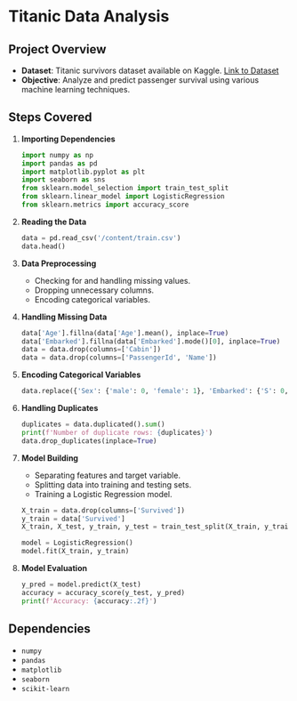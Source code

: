 
# Titanic Data Analysis

## Project Overview

- **Dataset**: Titanic survivors dataset available on Kaggle. [Link to Dataset](https://www.kaggle.com/competitions/titanic/data)
- **Objective**: Analyze and predict passenger survival using various machine learning techniques.

## Steps Covered

1. **Importing Dependencies**
   ```python
   import numpy as np
   import pandas as pd
   import matplotlib.pyplot as plt
   import seaborn as sns
   from sklearn.model_selection import train_test_split
   from sklearn.linear_model import LogisticRegression
   from sklearn.metrics import accuracy_score
   ```

2. **Reading the Data**
   ```python
   data = pd.read_csv('/content/train.csv')
   data.head()
   ```

3. **Data Preprocessing**
   - Checking for and handling missing values.
   - Dropping unnecessary columns.
   - Encoding categorical variables.

4. **Handling Missing Data**
   ```python
   data['Age'].fillna(data['Age'].mean(), inplace=True)
   data['Embarked'].fillna(data['Embarked'].mode()[0], inplace=True)
   data = data.drop(columns=['Cabin'])
   data = data.drop(columns=['PassengerId', 'Name'])
   ```

5. **Encoding Categorical Variables**
   ```python
   data.replace({'Sex': {'male': 0, 'female': 1}, 'Embarked': {'S': 0, 'C': 1, 'Q': 2}}, inplace=True)
   ```

6. **Handling Duplicates**
   ```python
   duplicates = data.duplicated().sum()
   print(f'Number of duplicate rows: {duplicates}')
   data.drop_duplicates(inplace=True)
   ```

7. **Model Building**
   - Separating features and target variable.
   - Splitting data into training and testing sets.
   - Training a Logistic Regression model.
   ```python
   X_train = data.drop(columns=['Survived'])
   y_train = data['Survived']
   X_train, X_test, y_train, y_test = train_test_split(X_train, y_train, test_size=0.2, random_state=42)

   model = LogisticRegression()
   model.fit(X_train, y_train)
   ```

8. **Model Evaluation**
   ```python
   y_pred = model.predict(X_test)
   accuracy = accuracy_score(y_test, y_pred)
   print(f'Accuracy: {accuracy:.2f}')
   ```

## Dependencies

- `numpy`
- `pandas`
- `matplotlib`
- `seaborn`
- `scikit-learn`
